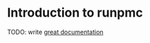 # Introduction to runpmc

TODO: write [great documentation](http://jacobian.org/writing/what-to-write/)
